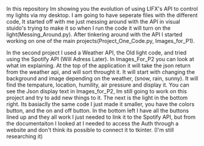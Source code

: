 In this repository Im showing you the evolution of using LIFX's API to control my lights via my desktop. I am going to have seperate files with the different code, It started off with me just messing around with the API in visual stuido's trying to make it so when I run the code it will turn on the light(Messing_Around.py). After tinkering around with the API I started working on one of the main projects(Project_One_Code.py, Images_for_P1). 

In the second project I used a Weather API, the Old light code, and tried using the Spotify API (Will Adress Later). In Images_For_P2 you can look at what im explaining. At the top of the application it will take the json return from the weather api, and will sort throught it. It will start with changing the background and image depending on the weather, (snow, rain, sunny). It will find the tempature, location, humility, air pressure and display it. You can see the Json display text in Images_for_P2, Im still going to work on this project and try to add new things to it. The next is the light in the bottom right. Its basiaclly the same code I just made it smaller, you have the colors button, and the on and off button. In the bottom left I have all the buttons lined up and they all work I just needed to link it to the Spotify API, but from the documentaiton I looked at I needed to access the Auth through a website and don't think its possible to connect it to tkinter. (I'm still researching it)